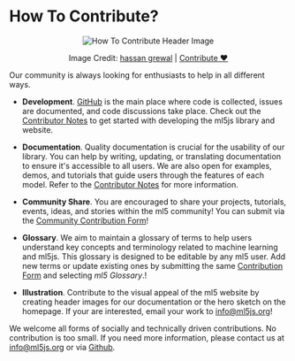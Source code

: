 # How To Contribute?

<center>
  <img class="header-img" src="assets/header-how-to-contribute.png" alt="How To Contribute Header Image" >
  <p class="img-credit"> Image Credit: <a href="https://thenounproject.com/creator/hassan2959/" target="_blank" title="hassan grewal">hassan grewal</a> | <a href='https://forms.gle/5EpwYabG8hLn4p926' target="contribute-form">Contribute ♥️</a> </p>
</center>

Our community is always looking for enthusiasts to help in all different ways.

- **Development**. [GitHub](https://github.com/ml5js/ml5-library) is the main place where code is collected, issues are documented, and code discussions take place. Check out the [Contributor Notes](/contributing/develop-contributor-notes.md) to get started with developing the ml5js library and website.

- **Documentation**. Quality documentation is crucial for the usability of our library. You can help by writing, updating, or translating documentation to ensure it's accessible to all users. We are also open for examples, demos, and tutorials that guide users through the features of each model. Refer to the [Contributor Notes](/contributing/documentation-contributor-notes.md) for more information.

- **Community Share**. You are encouraged to share your projects, tutorials, events, ideas, and stories within the ml5 community! You can submit via the [Community Contribution Form](https://forms.gle/5EpwYabG8hLn4p926)!

- **Glossary**. We aim to maintain a glossary of terms to help users understand key concepts and terminology related to machine learning and ml5js. This glossary is designed to be editable by any ml5 user. Add new terms or update existing ones by submitting the same [Contribution Form](https://forms.gle/5EpwYabG8hLn4p926) and selecting *ml5 Glossary*.!



- **Illustration**. Contribute to the visual appeal of the ml5 website by creating header images for our documentation or the hero sketch on the homepage. If your are interested, email your work to <a href="mailto:info@ml5js.org">info@ml5js.org</a>!

We welcome all forms of socially and technically driven contributions. No contribution is too small. If you need more information, please contact us at <a href="mailto:info@ml5js.org">info@ml5js.org</a> or via [Github](https://github.com/ml5js/ml5-library/issues).
